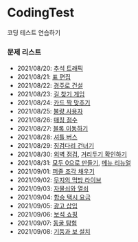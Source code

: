 # CodingTest
코딩 테스트 연습하기


### 문제 리스트
+ 2021/08/20: [추석 트래픽](https://programmers.co.kr/learn/courses/30/lessons/17676)
+ 2021/08/21: [표 편집](https://programmers.co.kr/learn/courses/30/lessons/81303)
+ 2021/08/22: [경주로 건설](https://programmers.co.kr/learn/courses/30/lessons/67259)
+ 2021/08/23: [길 찾기 게임](https://programmers.co.kr/learn/courses/30/lessons/42892)
+ 2021/08/24: [카드 짝 맞추기](https://programmers.co.kr/learn/courses/30/lessons/72415)
+ 2021/08/25: [불량 사용자](https://programmers.co.kr/learn/courses/30/lessons/64064)
+ 2021/08/26: [매칭 점수](https://programmers.co.kr/learn/courses/30/lessons/42893)
+ 2021/08/27: [블록 이동하기](https://programmers.co.kr/learn/courses/30/lessons/60063)
+ 2021/08/28: [셔틀 버스](https://programmers.co.kr/learn/courses/30/lessons/17678)
+ 2021/08/29: [징검다리 건너기](https://programmers.co.kr/learn/courses/30/lessons/64062)
+ 2021/08/30: [외벽 점검](https://programmers.co.kr/learn/courses/30/lessons/60062), [거리두기 확인하기](https://programmers.co.kr/learn/courses/30/lessons/81302)
+ 2021/08/31: [모두 0으로 만들기](https://programmers.co.kr/learn/courses/30/lessons/76503), [메뉴 리뉴얼](https://programmers.co.kr/learn/courses/30/lessons/72411)
+ 2021/09/01: [퍼즐 조각 채우기](https://programmers.co.kr/learn/courses/30/lessons/84021)
+ 2021/09/02: [무지의 먹방 라이브](https://programmers.co.kr/learn/courses/30/lessons/42891)
+ 2021/09/03: [자물쇠와 열쇠](https://programmers.co.kr/learn/courses/30/lessons/60059)
+ 2021/09/04: [합승 택시 요금](https://programmers.co.kr/learn/courses/30/lessons/72413)
+ 2021/09/05: [광고 삽입](https://programmers.co.kr/learn/courses/30/lessons/72414)
+ 2021/09/06: [보석 쇼핑](https://programmers.co.kr/learn/courses/30/lessons/67258)
+ 2021/09/07: [동굴 탐험](https://programmers.co.kr/learn/courses/30/lessons/67260)
+ 2021/09/08: [기둥과 보 설치](https://programmers.co.kr/learn/courses/30/lessons/60061)
